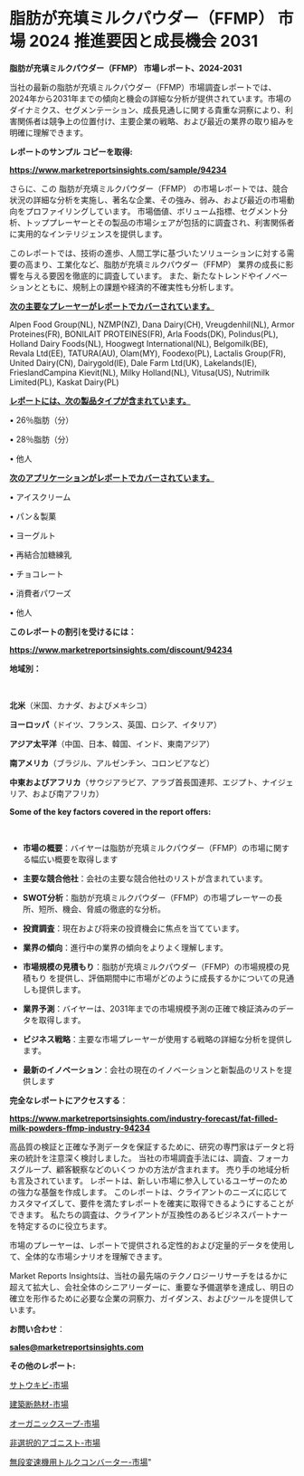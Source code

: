 # 脂肪が充填ミルクパウダー（FFMP） 市場 2024 推進要因と成長機会 2031

<strong>脂肪が充填ミルクパウダー（FFMP） 市場レポート、2024-2031</strong>

当社の最新の脂肪が充填ミルクパウダー（FFMP）市場調査レポートでは、2024年から2031年までの傾向と機会の詳細な分析が提供されています。市場のダイナミクス、セグメンテーション、成長見通しに関する貴重な洞察により、利害関係者は競争上の位置付け、主要企業の戦略、および最近の業界の取り組みを明確に理解できます。



<strong>レポートのサンプル コピーを取得:</strong> <a href=https://www.marketreportsinsights.com/sample/94234>

<strong><u>https://www.marketreportsinsights.com/sample/94234</u></strong></a>

さらに、この 脂肪が充填ミルクパウダー（FFMP） の市場レポートでは、競合状況の詳細な分析を実施し、著名な企業、その強み、弱み、および最近の市場動向をプロファイリングしています。 市場価値、ボリューム指標、セグメント分析、トッププレーヤーとその製品の市場シェアが包括的に調査され、利害関係者に実用的なインテリジェンスを提供します。

このレポートでは、技術の進歩、人間工学に基づいたソリューションに対する需要の高まり、工業化など、脂肪が充填ミルクパウダー（FFMP） 業界の成長に影響を与える要因を徹底的に調査しています。 また、新たなトレンドやイノベーションとともに、規制上の課題や経済的不確実性も分析します。



<strong><u>次の主要なプレーヤーがレポートでカバーされています。</u></strong>

Alpen Food Group(NL), NZMP(NZ), Dana Dairy(CH), Vreugdenhil(NL), Armor Proteines(FR), BONILAIT PROTEINES(FR), Arla Foods(DK), Polindus(PL), Holland Dairy Foods(NL), Hoogwegt International(NL), Belgomilk(BE), Revala Ltd(EE), TATURA(AU), Olam(MY), Foodexo(PL), Lactalis Group(FR), United Dairy(CN), Dairygold(IE), Dale Farm Ltd(UK), Lakelands(IE), FrieslandCampina Kievit(NL), Milky Holland(NL), Vitusa(US), Nutrimilk Limited(PL), Kaskat Dairy(PL)



<strong><u><b>レポートには、次の製品タイプが含まれています。</b></u></strong>

• 26％脂肪（分）

• 28％脂肪（分）

• 他人



<strong><u><b>次のアプリケーションがレポートでカバーされています。</b></u></strong>

• アイスクリーム

• パン＆製菓

• ヨーグルト

• 再結合加糖練乳

• チョコレート

• 消費者パワーズ

• 他人



<strong><b>このレポートの割引を受けるには：</b></strong>

<a href=https://www.marketreportsinsights.com/discount/94234>

<strong><u>https://www.marketreportsinsights.com/discount/94234</u></strong></a>



<strong>地域別：</strong>

<strong> </strong>



<strong>北米</strong>（米国、カナダ、およびメキシコ）



<strong>ヨーロッパ</strong>（ドイツ、フランス、英国、ロシア、イタリア）



<strong>アジア太平洋</strong>（中国、日本、韓国、インド、東南アジア）



<strong>南アメリカ</strong>（ブラジル、アルゼンチン、コロンビアなど）



<strong>中東およびアフリカ</strong>（サウジアラビア、アラブ首長国連邦、エジプト、ナイジェリア、および南アフリカ）



<strong>Some of the key factors covered in the report offers:</strong>

<strong> </strong>
<ul>
  <li>

<strong>市場の概要</strong>：バイヤーは脂肪が充填ミルクパウダー（FFMP）の市場に関する幅広い概要を取得します</li>
  <li>

<strong>主要な競合他社</strong>：会社の主要な競合他社のリストが含まれています。</li>
  <li>

<strong>SWOT分析</strong>：脂肪が充填ミルクパウダー（FFMP）の市場プレーヤーの長所、短所、機会、脅威の徹底的な分析。</li>
  <li>

<strong>投資調査</strong>：現在および将来の投資機会に焦点を当てています。</li>
  <li>

<strong>業界の傾向</strong>：進行中の業界の傾向をよりよく理解します。</li>
  <li>

<strong>市場規模の見積もり</strong>：脂肪が充填ミルクパウダー（FFMP）の市場規模の見積もり を提供し、評価期間中に市場がどのように成長するかについての見通しも提供します。</li>
  <li>

<strong>業界予測</strong>：バイヤーは、2031年までの市場規模予測の正確で検証済みのデータを取得します。</li>
  <li>

<strong>ビジネス戦略</strong>：主要な市場プレーヤーが使用する戦略の詳細な分析を提供します。</li>
  <li>

<strong>最新のイノベーション</strong>：会社の現在のイノベーションと新製品のリストを提供します</li>
</ul>


<strong>完全なレポートにアクセスする</strong>：

<a href=https://www.marketreportsinsights.com/industry-forecast/fat-filled-milk-powders-ffmp-industry-94234>

<strong><u>https://www.marketreportsinsights.com/industry-forecast/fat-filled-milk-powders-ffmp-industry-94234</u></strong></a>

高品質の検証と正確な予測データを保証するために、研究の専門家はデータと将来の統計を注意深く検討しました。 当社の市場調査手法には、調査、フォーカスグループ、顧客観察などのいくつ かの方法が含まれます。 売り手の地域分析も言及されています。 レポートは、新しい市場に参入しているユーザーのための強力な基盤を作成します。 このレポートは、クライアントのニーズに応じてカスタマイズして、要件を満たすレポートを確実に取得できるようにすることができます。 私たちの調査は、クライアントが互換性のあるビジネスパートナーを特定するのに役立ちます。

市場のプレーヤーは、レポートで提供される定性的および定量的データを使用して、全体的な市場シナリオを理解できます。

Market Reports Insightsは、当社の最先端のテクノロジーリサーチをはるかに超えて拡大し、会社全体のシニアリーダーに、重要な予備選挙を達成し、明日の確立を形作るために必要な企業の洞察力、ガイダンス、およびツールを提供しています。



<strong><b>お問い合わせ</b></strong>：

<a href=mailto:sales@marketreportsinsights.com>

<strong><u>sales@marketreportsinsights.com</u></strong></a>



<strong>その他のレポート:</strong>

<a href=https://www.linkedin.com/pulse/サトウキビ-市場-2023-総合分析と事業成長戦略-2030-pr-news-hub-qtstf/>サトウキビ-市場</a>

<a href=https://www.linkedin.com/pulse/建築断熱材-市場-2023-swot-分析と成長率-2030-data-dive-discoveries-24-analysis-xsb9f/>建築断熱材-市場</a>

<a href=https://www.linkedin.com/pulse/オーガニックスープ-市場-2023-総利益と主要ベンダー-2030-analytics-achievers-24-analysis-j3z7f/>オーガニックスープ-市場</a>

<a href=https://www.linkedin.com/pulse/非選択的アゴニスト-市場-2023-推進要因と成長機会-2030-pr-news-hub-qjz3f/>非選択的アゴニスト-市場</a>

<a href=https://www.linkedin.com/pulse/無段変速機用トルクコンバーター-市場-2023-新興市場-将来の動向と市場需要-r1wlf/>無段変速機用トルクコンバーター-市場</a>"
